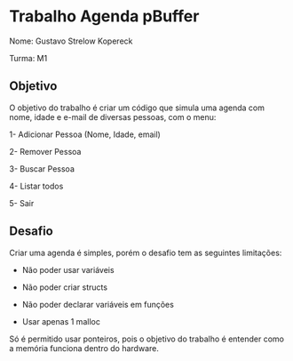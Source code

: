 # Trabalho Agenda pBuffer
Nome: Gustavo Strelow Kopereck

Turma: M1

## Objetivo
O objetivo do trabalho é criar um código que simula uma agenda com nome, idade e e-mail de diversas pessoas, com o menu: 

1- Adicionar Pessoa (Nome, Idade, email)

2- Remover Pessoa

3- Buscar Pessoa

4- Listar todos

5- Sair
## Desafio
Criar uma agenda é simples, porém o desafio tem as seguintes limitações:

- Não poder usar variáveis 

- Não poder criar structs 

- Não poder declarar variáveis em funções 

- Usar apenas 1 malloc

Só é permitido usar ponteiros, pois o objetivo do trabalho é entender como a memória funciona dentro do hardware.

